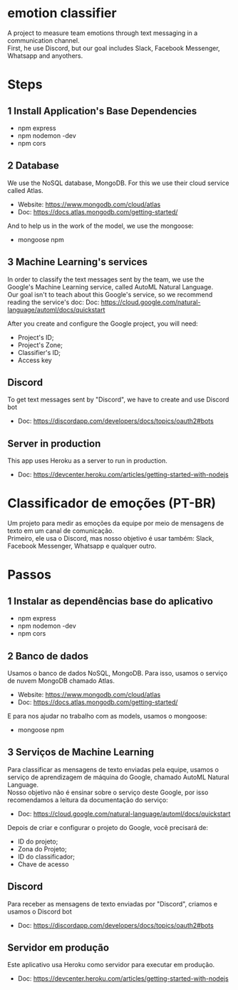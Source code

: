 # emotion classifier
A project to measure team emotions through text messaging in a communication channel.<br/>
First, he use Discord, but our goal includes Slack, Facebook Messenger, Whatsapp and anyothers.

# Steps
## 1 Install Application's Base Dependencies
- npm express
- npm nodemon -dev
- npm cors

## 2 Database
We use the NoSQL database, MongoDB. For this we use their cloud service called Atlas.<br/>
- Website: https://www.mongodb.com/cloud/atlas
- Doc: https://docs.atlas.mongodb.com/getting-started/

And to help us in the work of the model, we use the mongoose:
- mongoose npm

## 3 Machine Learning's services
In order to classify the text messages sent by the team, we use the Google's Machine Learning service, called AutoML Natural Language.<br/>
Our goal isn't to teach about this Google's service, so we recommend reading the service's doc:
    Doc: https://cloud.google.com/natural-language/automl/docs/quickstart

After you create and configure the Google project, you will need:
 - Project's ID;
 - Project's Zone;
 - Classifier's ID;
 - Access key

## Discord
To get text messages sent by "Discord", we have to create and use Discord bot
- Doc: https://discordapp.com/developers/docs/topics/oauth2#bots

## Server in production
This app uses Heroku as a server to run in production.
- Doc: https://devcenter.heroku.com/articles/getting-started-with-nodejs


# Classificador de emoções (PT-BR)
Um projeto para medir as emoções da equipe por meio de mensagens de texto em um canal de comunicação.<br/>
Primeiro, ele usa o Discord, mas nosso objetivo é usar também: Slack, Facebook Messenger, Whatsapp e qualquer outro.

# Passos
## 1 Instalar as dependências base do aplicativo
- npm express
- npm nodemon -dev
- npm cors

## 2 Banco de dados
Usamos o banco de dados NoSQL, MongoDB. Para isso, usamos o serviço de nuvem MongoDB chamado Atlas.
- Website: https://www.mongodb.com/cloud/atlas
- Doc: https://docs.atlas.mongodb.com/getting-started/

E para nos ajudar no trabalho com as models, usamos o mongoose:
- mongoose npm

## 3 Serviços de Machine Learning
Para classificar as mensagens de texto enviadas pela equipe, usamos o serviço de aprendizagem de máquina do Google, chamado AutoML Natural Language.<br/>
Nosso objetivo não é ensinar sobre o serviço deste Google, por isso recomendamos a leitura da documentação do serviço:
- Doc: https://cloud.google.com/natural-language/automl/docs/quickstart

Depois de criar e configurar o projeto do Google, você precisará de:
- ID do projeto;
- Zona do Projeto;
- ID do classificador;
- Chave de acesso

## Discord
Para receber as mensagens de texto enviadas por "Discord", criamos e usamos o Discord bot
- Doc: https://discordapp.com/developers/docs/topics/oauth2#bots

## Servidor em produção
Este aplicativo usa Heroku como servidor para executar em produção.
- Doc: https://devcenter.heroku.com/articles/getting-started-with-nodejs
